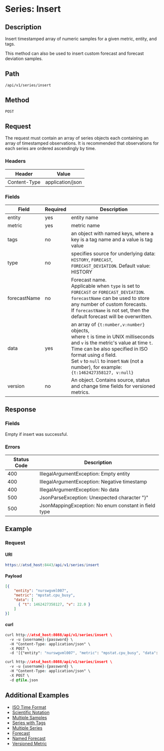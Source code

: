# Series: Insert

## Description

Insert timestamped array of numeric samples for a given metric, entity, and tags. 

This method can also be used to insert custom forecast and forecast deviation samples.

## Path

```
/api/v1/series/insert
```

## Method

```
POST 
```

## Request

The request must contain an array of series objects each containing an array of timestamped observations. It is recommended that observations for each series are ordered ascendingly by time.

### Headers

|**Header**|**Value**|
|---|---|
| Content-Type | application/json |

### Fields

|**Field**|**Required**|**Description**|
|---|---|---|
| entity | yes | entity name |
| metric | yes | metric name |
| tags | no | an object with named keys, where a key is a tag name and a value is tag value |
| type | no | specifies source for underlying data: `HISTORY`, `FORECAST`, `FORECAST_DEVIATION`. Default value: HISTORY |
|forecastName| no | Forecast name. <br>Applicable when `type` is set to `FORECAST` or `FORECAST_DEVIATION`. <br>`forecastName` can be used to store any number of custom forecasts. <br>If `forecastName` is not set, then the default forecast will be overwritten.  |
| data | yes | an array of `{t:number,v:number}` objects, <br>where `t` is time in UNIX milliseconds and `v` is the metric's value at time `t`. <br>Time can be also specified in ISO format using `d` field. <br>Set `v` to `null` to insert `NaN` (not a number), for example: `{t:1462427358127, v:null}` |
|version |no| An object. Contains source, status and change time fields for versioned metrics. |

## Response

### Fields

Empty if insert was successful.

### Errors
|  Status Code  |  Description  |
|---------------|---------------|
| 400 |IllegalArgumentException: Empty entity|
| 400 |IllegalArgumentException: Negative timestamp|
| 400 | IllegalArgumentException: No data |
| 500 | JsonParseException: Unexpected character "}" | 
| 500 | JsonMappingException: No enum constant in field type|

## Example

### Request

#### URI

```elm
https://atsd_host:8443/api/v1/series/insert
```

#### Payload

```json
[{
    "entity": "nurswgvml007",
    "metric": "mpstat.cpu_busy",
    "data": [
      { "t": 1462427358127, "v": 22.0 }
    ]
}]
```

#### curl

```css
curl http://atsd_host:8088/api/v1/series/insert \
  -v -u {username}:{password} \
  -H "Content-Type: application/json" \
  -X POST \
  -d '[{"entity": "nurswgvml007", "metric": "mpstat.cpu_busy", "data": [{ "t": 1462427358127, "v": 22.0 }]}]'
```

```css
curl http://atsd_host:8088/api/v1/series/insert \
  -v -u {username}:{password} \
  -H "Content-Type: application/json" \
  -X POST \
  -d @file.json
```
## Additional Examples
* [ISO Time Format](/api/data/examples/series-insert-iso-time-format.md)
* [Scientific Notation](https://github.com/axibase/atsd-docs/blob/master/api/data/examples/series-insert-scietific-notation.md)
* [Multiple Samples](https://github.com/axibase/atsd-docs/blob/master/api/data/examples/series-insert-multiple-samples.md)
* [Series with Tags](/api/data/examples/series-insert-with-tags.md)
* [Multiple Series](/api/data/examples/insert-multiple-series.md)
* [Forecast](/api/data/examples/insert-forecast.md)
* [Named Forecast](https://github.com/axibase/atsd-docs/blob/master/api/data/examples/insert-named-forecast.md)
* [Versioned Metric](/api/data/examples/versioned-metric.md)



